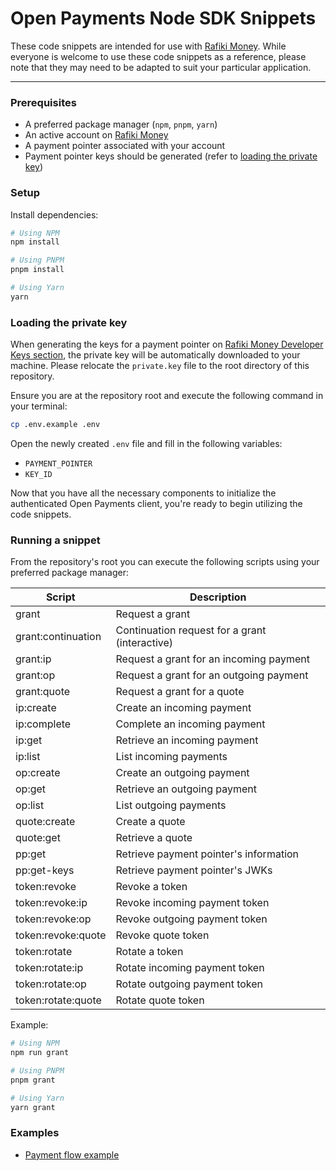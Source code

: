 # Open Payments Node SDK Snippets

These code snippets are intended for use with <a href="https://rafiki.money" target="_blank">Rafiki
Money</a>. While everyone is welcome to use these code snippets as a reference, please note that
they may need to be adapted to suit your particular application.

---

### Prerequisites

-   A preferred package manager (`npm`, `pnpm`, `yarn`)
-   An active account on <a href="https://rafiki.money" target="_blank">Rafiki Money</a>
-   A payment pointer associated with your account
-   Payment pointer keys should be generated (refer to
    [loading the private key](#loading-the-private-key))

### Setup

Install dependencies:

```sh
# Using NPM
npm install

# Using PNPM
pnpm install

# Using Yarn
yarn
```

### Loading the private key

When generating the keys for a payment pointer on
<a href="https://rafiki.money/settings/developer-keys" target="_blank">Rafiki Money Developer Keys
section</a>, the private key will be automatically downloaded to your machine. Please relocate the
`private.key` file to the root directory of this repository.

Ensure you are at the repository root and execute the following command in your terminal:

```sh
cp .env.example .env
```

Open the newly created `.env` file and fill in the following variables:

-   `PAYMENT_POINTER`
-   `KEY_ID`

Now that you have all the necessary components to initialize the authenticated Open Payments client,
you're ready to begin utilizing the code snippets.

### Running a snippet

From the repository's root you can execute the following scripts using your preferred package
manager:

| Script             | Description                                    |
| ------------------ | ---------------------------------------------- |
| grant              | Request a grant                                |
| grant:continuation | Continuation request for a grant (interactive) |
| grant:ip           | Request a grant for an incoming payment        |
| grant:op           | Request a grant for an outgoing payment        |
| grant:quote        | Request a grant for a quote                    |
| ip:create          | Create an incoming payment                     |
| ip:complete        | Complete an incoming payment                   |
| ip:get             | Retrieve an incoming payment                   |
| ip:list            | List incoming payments                         |
| op:create          | Create an outgoing payment                     |
| op:get             | Retrieve an outgoing payment                   |
| op:list            | List outgoing payments                         |
| quote:create       | Create a quote                                 |
| quote:get          | Retrieve a quote                               |
| pp:get             | Retrieve payment pointer's information         |
| pp:get-keys        | Retrieve payment pointer's JWKs                |
| token:revoke       | Revoke a token                                 |
| token:revoke:ip    | Revoke incoming payment token                  |
| token:revoke:op    | Revoke outgoing payment token                  |
| token:revoke:quote | Revoke quote token                             |
| token:rotate       | Rotate a token                                 |
| token:rotate:ip    | Rotate incoming payment token                  |
| token:rotate:op    | Rotate outgoing payment token                  |
| token:rotate:quote | Rotate quote token                             |

Example:

```sh
# Using NPM
npm run grant

# Using PNPM
pnpm grant

# Using Yarn
yarn grant
```

### Examples

-   [Payment flow example](./examples/payment-flow.md)
